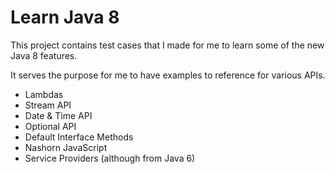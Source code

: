 Learn Java 8
============

This project contains test cases that I made for me to learn some of the new Java 8 features.

It serves the purpose for me to have examples to reference for various APIs.

* Lambdas
* Stream API
* Date & Time API
* Optional API
* Default Interface Methods
* Nashorn JavaScript
* Service Providers (although from Java 6)
